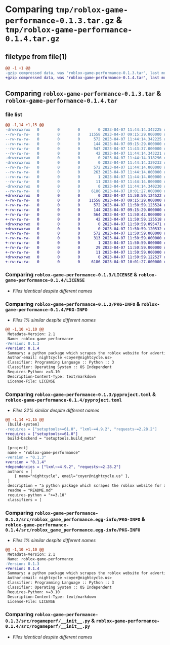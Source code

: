 # Comparing `tmp/roblox-game-performance-0.1.3.tar.gz` & `tmp/roblox-game-performance-0.1.4.tar.gz`

## filetype from file(1)

```diff
@@ -1 +1 @@
-gzip compressed data, was "roblox-game-performance-0.1.3.tar", last modified: Fri Apr  7 11:44:14 2023, max compression
+gzip compressed data, was "roblox-game-performance-0.1.4.tar", last modified: Fri Apr  7 11:50:59 2023, max compression
```

## Comparing `roblox-game-performance-0.1.3.tar` & `roblox-game-performance-0.1.4.tar`

### file list

```diff
@@ -1,14 +1,15 @@
-drwxrwxrwx   0        0        0        0 2023-04-07 11:44:14.342225 roblox-game-performance-0.1.3/
--rw-rw-rw-   0        0        0    11558 2023-04-07 09:15:29.000000 roblox-game-performance-0.1.3/LICENSE
--rw-rw-rw-   0        0        0      572 2023-04-07 11:44:14.342225 roblox-game-performance-0.1.3/PKG-INFO
--rw-rw-rw-   0        0        0      144 2023-04-07 09:15:29.000000 roblox-game-performance-0.1.3/README.md
--rw-rw-rw-   0        0        0      547 2023-04-07 11:43:37.000000 roblox-game-performance-0.1.3/pyproject.toml
--rw-rw-rw-   0        0        0       42 2023-04-07 11:44:14.343221 roblox-game-performance-0.1.3/setup.cfg
-drwxrwxrwx   0        0        0        0 2023-04-07 11:44:14.318296 roblox-game-performance-0.1.3/src/
-drwxrwxrwx   0        0        0        0 2023-04-07 11:44:14.339233 roblox-game-performance-0.1.3/src/roblox_game_performance.egg-info/
--rw-rw-rw-   0        0        0      572 2023-04-07 11:44:14.000000 roblox-game-performance-0.1.3/src/roblox_game_performance.egg-info/PKG-INFO
--rw-rw-rw-   0        0        0      263 2023-04-07 11:44:14.000000 roblox-game-performance-0.1.3/src/roblox_game_performance.egg-info/SOURCES.txt
--rw-rw-rw-   0        0        0        1 2023-04-07 11:44:14.000000 roblox-game-performance-0.1.3/src/roblox_game_performance.egg-info/dependency_links.txt
--rw-rw-rw-   0        0        0       11 2023-04-07 11:44:14.000000 roblox-game-performance-0.1.3/src/roblox_game_performance.egg-info/top_level.txt
-drwxrwxrwx   0        0        0        0 2023-04-07 11:44:14.340230 roblox-game-performance-0.1.3/src/rogameperf/
--rw-rw-rw-   0        0        0     6186 2023-04-07 10:01:27.000000 roblox-game-performance-0.1.3/src/rogameperf/__init__.py
+drwxrwxrwx   0        0        0        0 2023-04-07 11:50:59.124522 roblox-game-performance-0.1.4/
+-rw-rw-rw-   0        0        0    11558 2023-04-07 09:15:29.000000 roblox-game-performance-0.1.4/LICENSE
+-rw-rw-rw-   0        0        0      572 2023-04-07 11:50:59.123524 roblox-game-performance-0.1.4/PKG-INFO
+-rw-rw-rw-   0        0        0      144 2023-04-07 09:15:29.000000 roblox-game-performance-0.1.4/README.md
+-rw-rw-rw-   0        0        0      564 2023-04-07 11:50:42.000000 roblox-game-performance-0.1.4/pyproject.toml
+-rw-rw-rw-   0        0        0       42 2023-04-07 11:50:59.125518 roblox-game-performance-0.1.4/setup.cfg
+drwxrwxrwx   0        0        0        0 2023-04-07 11:50:59.095471 roblox-game-performance-0.1.4/src/
+drwxrwxrwx   0        0        0        0 2023-04-07 11:50:59.120532 roblox-game-performance-0.1.4/src/roblox_game_performance.egg-info/
+-rw-rw-rw-   0        0        0      572 2023-04-07 11:50:59.000000 roblox-game-performance-0.1.4/src/roblox_game_performance.egg-info/PKG-INFO
+-rw-rw-rw-   0        0        0      313 2023-04-07 11:50:59.000000 roblox-game-performance-0.1.4/src/roblox_game_performance.egg-info/SOURCES.txt
+-rw-rw-rw-   0        0        0        1 2023-04-07 11:50:59.000000 roblox-game-performance-0.1.4/src/roblox_game_performance.egg-info/dependency_links.txt
+-rw-rw-rw-   0        0        0       29 2023-04-07 11:50:59.000000 roblox-game-performance-0.1.4/src/roblox_game_performance.egg-info/requires.txt
+-rw-rw-rw-   0        0        0       11 2023-04-07 11:50:59.000000 roblox-game-performance-0.1.4/src/roblox_game_performance.egg-info/top_level.txt
+drwxrwxrwx   0        0        0        0 2023-04-07 11:50:59.122527 roblox-game-performance-0.1.4/src/rogameperf/
+-rw-rw-rw-   0        0        0     6186 2023-04-07 10:01:27.000000 roblox-game-performance-0.1.4/src/rogameperf/__init__.py
```

### Comparing `roblox-game-performance-0.1.3/LICENSE` & `roblox-game-performance-0.1.4/LICENSE`

 * *Files identical despite different names*

### Comparing `roblox-game-performance-0.1.3/PKG-INFO` & `roblox-game-performance-0.1.4/PKG-INFO`

 * *Files 1% similar despite different names*

```diff
@@ -1,10 +1,10 @@
 Metadata-Version: 2.1
 Name: roblox-game-performance
-Version: 0.1.3
+Version: 0.1.4
 Summary: a python package which scrapes the roblox website for advertisement and game metrics, useful for game analytics
 Author-email: nightcycle <coyer@nightcycle.us>
 Classifier: Programming Language :: Python :: 3
 Classifier: Operating System :: OS Independent
 Requires-Python: >=3.10
 Description-Content-Type: text/markdown
 License-File: LICENSE
```

### Comparing `roblox-game-performance-0.1.3/pyproject.toml` & `roblox-game-performance-0.1.4/pyproject.toml`

 * *Files 22% similar despite different names*

```diff
@@ -1,14 +1,15 @@
 [build-system]
-requires = ["setuptools>=61.0", "lxml~=4.9.2", "requests~=2.28.2"]
+requires = ["setuptools>=61.0"]
 build-backend = "setuptools.build_meta"
 
 [project]
 name = "roblox-game-performance"
-version = "0.1.3"
+version = "0.1.4"
+dependencies = ["lxml~=4.9.2", "requests~=2.28.2"]
 authors = [
 	{ name="nightcycle", email="coyer@nightcycle.us" },
 ]
 description = "a python package which scrapes the roblox website for advertisement and game metrics, useful for game analytics"
 readme = "README.md"
 requires-python = ">=3.10"
 classifiers = [
```

### Comparing `roblox-game-performance-0.1.3/src/roblox_game_performance.egg-info/PKG-INFO` & `roblox-game-performance-0.1.4/src/roblox_game_performance.egg-info/PKG-INFO`

 * *Files 1% similar despite different names*

```diff
@@ -1,10 +1,10 @@
 Metadata-Version: 2.1
 Name: roblox-game-performance
-Version: 0.1.3
+Version: 0.1.4
 Summary: a python package which scrapes the roblox website for advertisement and game metrics, useful for game analytics
 Author-email: nightcycle <coyer@nightcycle.us>
 Classifier: Programming Language :: Python :: 3
 Classifier: Operating System :: OS Independent
 Requires-Python: >=3.10
 Description-Content-Type: text/markdown
 License-File: LICENSE
```

### Comparing `roblox-game-performance-0.1.3/src/rogameperf/__init__.py` & `roblox-game-performance-0.1.4/src/rogameperf/__init__.py`

 * *Files identical despite different names*

